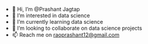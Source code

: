 - 👋 Hi, I’m @Prashant Jagtap
- 👀 I’m interested in data science 
- 🌱 I’m currently learning data science 
- 💞️ I’m looking to collaborate on data science projects 
- 📫 Reach me on raoprashant12@gmail.com
